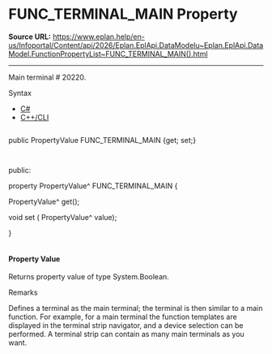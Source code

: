 # FUNC_TERMINAL_MAIN Property

**Source URL:** https://www.eplan.help/en-us/Infoportal/Content/api/2026/Eplan.EplApi.DataModelu~Eplan.EplApi.DataModel.FunctionPropertyList~FUNC_TERMINAL_MAIN().html

---

Main terminal # 20220.

Syntax

- [C#](#i-syntax-CS)
- [C++/CLI](#i-syntax-CPP2005)

```
```
public PropertyValue FUNC_TERMINAL_MAIN {get; set;}
```
```

```
```
public:

property PropertyValue^ FUNC_TERMINAL_MAIN {

   PropertyValue^ get();

   void set (    PropertyValue^ value);

}
```
```

#### Property Value

Returns property value of type System.Boolean.

Remarks

Defines a terminal as the main terminal; the terminal is then similar to a main function. For example, for a main terminal the function templates are displayed in the terminal strip navigator, and a device selection can be performed. A terminal strip can contain as many main terminals as you want.
